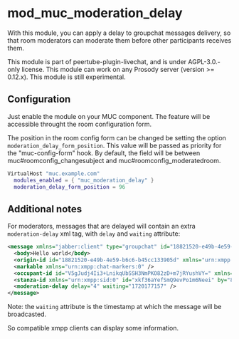 <!--
SPDX-FileCopyrightText: 2024 John Livingston <https://www.john-livingston.fr/>
SPDX-License-Identifier: AGPL-3.0-only
-->
# mod_muc_moderation_delay

With this module, you can apply a delay to groupchat messages delivery, so that room moderators can moderate them before other participants receives them.

This module is part of peertube-plugin-livechat, and is under AGPL-3.0.-only license.
This module can work on any Prosody server (version >= 0.12.x).
This module is still experimental.

## Configuration

Just enable the module on your MUC component.
The feature will be accessible throught the room configuration form.

The position in the room config form can be changed be setting the option `moderation_delay_form_position`.
This value will be passed as priority for the "muc-config-form" hook.
By default, the field will be between muc#roomconfig_changesubject and muc#roomconfig_moderatedroom.

``` lua
VirtualHost "muc.example.com"
  modules_enabled = { "muc_moderation_delay" }
  moderation_delay_form_position = 96
```

## Additional notes

For moderators, messages that are delayed will contain an extra `moderation-delay` xml tag, with `delay` and `waiting` attribute:

```xml
<message xmlns="jabber:client" type="groupchat" id="18821520-e49b-4e59-b6c6-b45cc133905d" to="root@example.com/QH1H89H1" xml:lang="en" from="8df24108-6e70-4fc8-b1cc-f2db7fcdd535@room.example.com/root">
  <body>Hello world</body>
  <origin-id id="18821520-e49b-4e59-b6c6-b45cc133905d" xmlns="urn:xmpp:sid:0" />
  <markable xmlns="urn:xmpp:chat-markers:0" />
  <occupant-id id="V5gJudj4Ii3+LnikqUbSSH3NmPKO82zD+m7jRYushVY=" xmlns="urn:xmpp:occupant-id:0" />
  <stanza-id xmlns="urn:xmpp:sid:0" id="xkf36aYefSmQ9evPo1m6Neei" by="8df24108-6e70-4fc8-b1cc-f2db7fcdd535@room.example.com" />
  <moderation-delay delay="4" waiting="1720177157" />
</message>
```

Note: the `waiting` attribute is the timestamp at which the message will be broadcasted.

So compatible xmpp clients can display some information.
